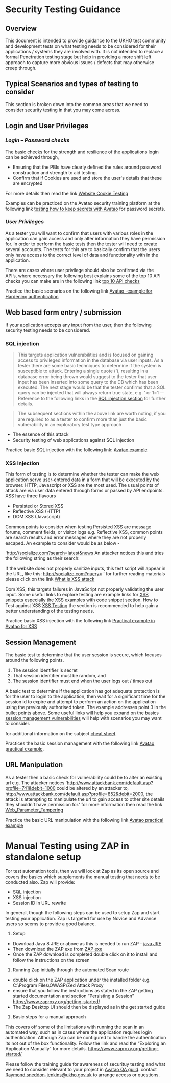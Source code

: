 
# Security Testing Guidance

## **Overview**

This document is intended to provide guidance to the UKHO test community and development tests on what testing needs to be considered for their applications / systems they are involved with. It is not intended to replace a formal Penetration testing stage but help in providing a more shift left approach to capture more obvious issues / defects that may otherwise creep through.

## **Typical Scenarios and types of testing to consider**

This section is broken down into the common areas that we need to consider security testing in that you may come across.

## **Login and User Privileges**

### ***Login – Password checks***

The basic checks for the strength and resilience of the applications login can be achieved through,

-	Ensuring that the PBIs have clearly defined the rules around password construction and strength to aid testing.
-	Confirm that if Cookies are used and store the user's details that these are encrypted

For more details then read the link [Website Cookie Testing](https://www.softwaretestinghelp.com/website-cookie-testing-test-cases)

Examples can be practiced on the Avatao security training platform at the following link [testing how to keep secrets with Avatao](https://next.avatao.com/collections/c26b8ef1-18c9-419a-a023-ac187af3864c/owasp-top-10-intro-in-c/challenges/keeping-secrets-in-c?tab=windows) for password secrets.

### ***User Privileges***

As a tester you will want to confirm that users with various roles in the application can gain access and only alter information they have permission for. In order to perform the basic tests then the tester will need to create several accounts. 
The tests for this are to basically confirm that the users only have access to the correct level of data and functionality with in the application.

There are cases where user privilege should also be confirmed via the API’s, where necessary the following best explains some of the top 10 API checks you can make are in the following link [top 10 API checks](https://apisecurity.io/encyclopedia/content/owasp-api-security-top-10-cheat-sheet-a4.pdf)

Practice the basic scenarios on the following link [Avatao -example for Hardening authentication](https://next.avatao.com/collections/c26b8ef1-18c9-419a-a023-ac187af3864c/owasp-top-10-intro-in-c/challenges/hardening-authentication-with-asp-ne?tab=windows)

## **Web based form entry / submission**

If your application accepts any input from the user, then the following security testing needs to be considered.

###	SQL injection 

> This targets application vulnerabilities and is focused on gaining access to privileged information in the database via user inputs.
As a tester there are some basic techniques to determine if the system is susceptible to attack. Entering a single quote (‘), resulting in a database error being thrown would suggest to the tester that user input has been inserted into some query to the DB which has been executed.
The next stage would be that the tester confirms that a SQL query can be injected that will always return true state, e.g. ‘ or 1=1 --
Reference to the following links in the [SQL injection section](https://www.softwaretestinghelp.com/sql-injection-how-to-test-application-for-sql-injection-attacks/) for further details.

> The subsequent sections within the above link are worth noting, if you are required to as a tester to confirm more than just the basic vulnerability in an exploratory test type approach

- The essence of this attack
- Security testing of web applications against SQL injection
  
Practice basic SQL injection with the following link: [Avatao example](https://next.avatao.com/collections/c26b8ef1-18c9-419a-a023-ac187af3864c/owasp-top-10-intro-in-c/challenges/sql-injection-tutorial-in-asp-net)

###	XSS Injection

This form of testing is to determine whether the tester can make the web application serve user-entered data in a form that will be executed by the browser. HTTP, Javascript or XSS are the most used. The usual points of attack are via user data entered through forms or passed by API endpoints.
XSS have three flavours

-	Persisted or Stored XSS
-	Reflective XSS (HTTP)
-	DOM XSS (Javascript)

Common points to consider when testing Persisted XSS are message forums, comment fields, or visitor logs e.g.
Reflective XSS, common points are search results and error messages where they are not properly escaped. 
An example to consider would be as below -

'http://socialize.com?search=latest&news
An attacker notices this and tries the following string as their search:
<script type=’text/javascript’>alert(‘test’);</script>
If the website does not properly sanitize inputs, this test script will appear in the 		URL, like this:
http://socialize.com?query=<script type=’text/javascript’>alert(‘test’);</script>
'
for further reading materials please click on the link [What is XSS attack](https://brightsec.com/blog/xss-attack/)

Dom XSS, this targets failures in JavaScript not properly validating the user input.
Some useful links to explore testing are
example links for [XSS snippets](https://www.veracode.com/security/xss) especially the XSS examples with code snippet section.
How to Test against XSS [XSS Testing](https://www.softwaretestinghelp.com/cross-site-scripting-xss-attack-test/) the section is recommended to help gain a better understanding of the testing needs.

Practice basic XSS injection with the following link [Practical example in Avatao for XSS](https://next.avatao.com/collections/c26b8ef1-18c9-419a-a023-ac187af3864c/owasp-top-10-intro-in-c/challenges/basics-of-reflected-xss)

## **Session Management**

The basic test to determine that the user session is secure, which focuses around the following points. 

1.	The session identifier is secret
2.	That session identifier must be random, and
3.	The session identifier must end when the user logs out / times out
   
A basic test to determine if the application has got adequate protection is for the user to login to the application, then wait for a significant time for the session id to expire and attempt to perform an action on the application using the previously authorised token. The example addresses point 3 in the bullet points above.
Some useful links will help you expand on the basics 
[session management vulnerabilities](https://affinity-it-security.com/how-to-test-for-session-management-vulnerabilities/) will help with scenarios you may want to consider.

for additional information on the subject [cheat sheet](https://cheatsheetseries.owasp.org/cheatsheets/Session_Management_Cheat_Sheet.html).

Practices the basic session management with the following link [Avatao practical example](https://next.avatao.com/collections/c26b8ef1-18c9-419a-a023-ac187af3864c/owasp-top-10-intro-in-c/challenges/the-mystery-of-clickjacking).

## **URL Manipulation**

As a tester then a basic check for vulnerability could be to alter an existing url e.g. 
The attacker notices 
'http://www.attackbank.com/default.asp?profile=741&debit=1000 could be altered by an attacker to, http://www.attackbank.com/default.asp?profile=852&debit=2000, the attack is attempting to manipulate the url to gain access to other site details they shouldn’t have permission for.'
for more information then read the link [Web_Parameter_Tampering](https://owasp.org/www-community/attacks/Web_Parameter_Tampering)

Practice the basic URL manipulation with the following link [Avatao practical example](https://next.avatao.com/collections/c26b8ef1-18c9-419a-a023-ac187af3864c/owasp-top-10-intro-in-c/challenges/swapping-the-id?tab=windows)

# **Manual Testing using ZAP in standalone setup**

For test automation tools, then we will look at Zap as its open source and covers the basics which supplements the manual testing that needs to be conducted also.
Zap will provide:

-	SQL injection
-	XSS injection 
-	Session ID in URL rewrite

In general, though the following steps can be used to setup Zap and start testing your application. Zap is targeted for use by Novice and Advance users so seems to provide a good balance.

1.	Setup

-	Download Java 8 JRE or above as this is needed to run ZAP - [java JRE](https://www.java.com/en/download/manual.jsp)
-	Then download the ZAP exe from [ZAP exe](https://www.zaproxy.org/download/)
-	Once the ZAP download is completed double click on it to install and follow the instructions on the screen

1.	Running Zap initially through the automated Scan route
   
-	double click on the ZAP application under the installed folder e.g. C:\Program Files\OWASP\Zed Attack Proxy
-	ensure that you follow the instructions as stated in the ZAP getting started documentation and section “Persisting a Session” https://www.zaproxy.org/getting-started/
-	The Zap Desktop UI should then be displayed as in the get started guide
  
1.	Basic steps for a manual approach

This covers off some of the limitations with running the scan in an automated way, such as in cases where the application requires login authentication. Although Zap can be configured to handle the authentication its not out of the box functionality. Follow the link and read the “Exploring an Application Manually” for more details. https://www.zaproxy.org/getting-started/

Please follow the training guide for awareness of securituy testing and what we need to consider relevant to your project
in [Avatao QA guild](https://next.avatao.com/teams). contact Raymond.sneddon-jenkins@ukho.gov.uk to arrange access or questions.
